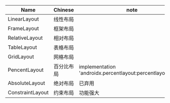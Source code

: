 Name|Chinese|note
-|-|-
LinearLayout |  线性布局|
FrameLayout|    框架布局|
RelativeLayout| 相对布局|
TableLayout|    表格布局|
GridLayout|     网格布局|
PencentLayout| 百分比布局|implementation 'androidx.percentlayout:percentlayout:1.0.0'
AbsoluteLayout| 绝对布局| 已弃用
ConstraintLayout| 约束布局|功能强大
